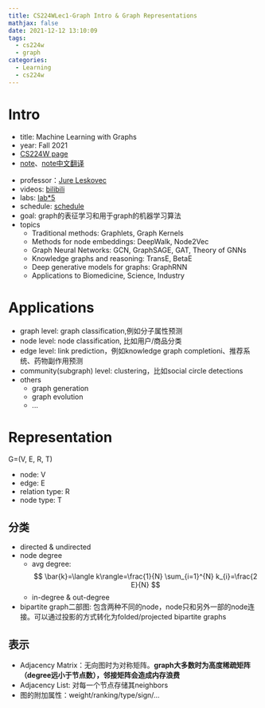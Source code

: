```yaml
---
title: CS224WLec1-Graph Intro & Graph Representations
mathjax: false
date: 2021-12-12 13:10:09
tags: 
  - cs224w
  - graph
categories: 
  - Learning
  - cs224w
---
```


# Intro
- title: Machine Learning with Graphs
- year: Fall 2021
- [CS224W page](http://web.stanford.edu/class/cs224w/)
- [note](https://snap-stanford.github.io/cs224w-notes/)、[note中文翻译](https://yasoz.github.io/cs224w-zh/#/Introduction-and-Graph-Structure)
<!-- more -->
- professor：[Jure Leskovec](https://profiles.stanford.edu/jure-leskovec)
- videos: [bilibili](https://www.bilibili.com/video/BV1RZ4y1c7Co/?spm_id_from=333.788.recommend_more_video.0)
- labs: [lab\*5](https://docs.google.com/document/d/e/2PACX-1vRMprg-Uz9oEnjXOJpRPJ5oyEXRnJAz9qVeEB04sucx2o2RtQ-HRfom6IWS5ONhfoly0TOmJM7BxIzJ/pub)
- schedule: [schedule](http://web.stanford.edu/class/cs224w/index.html#schedule)
- goal: graph的表征学习和用于graph的机器学习算法
- topics
  - Traditional methods: Graphlets, Graph Kernels
  - Methods for node embeddings: DeepWalk, Node2Vec
  - Graph Neural Networks: GCN, GraphSAGE, GAT, Theory of GNNs
  - Knowledge graphs and reasoning: TransE, BetaE
  - Deep generative models for graphs: GraphRNN
  - Applications to Biomedicine, Science, Industry

# Applications
- graph level: graph classification,例如分子属性预测
- node level: node classification, 比如用户/商品分类
- edge level: link prediction，例如knowledge graph completioni、推荐系统、药物副作用预测
- community(subgraph) level: clustering，比如social circle detections
- others
  - graph generation
  - graph evolution
  - ...

# Representation

G=(V, E, R, T)
- node: V
- edge: E
- relation type: R
- node type: T

## 分类
- directed & undirected
- node degree
  - avg degree: 
$$
\bar{k}=\langle k\rangle=\frac{1}{N} \sum_{i=1}^{N} k_{i}=\frac{2 E}{N}
$$
  - in-degree & out-degree
- bipartite graph二部图: 包含两种不同的node，node只和另外一部的node连接。可以通过投影的方式转化为folded/projected bipartite graphs

## 表示
- Adjacency Matrix：无向图时为对称矩阵。**graph大多数时为高度稀疏矩阵（degree远小于节点数），邻接矩阵会造成内存浪费**
- Adjacency List: 对每一个节点存储其neighbors
- 图的附加属性：weight/ranking/type/sign/...

